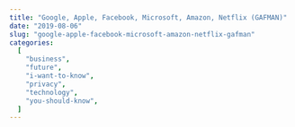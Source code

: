 ```yaml
---
title: "Google, Apple, Facebook, Microsoft, Amazon, Netflix (GAFMAN)"
date: "2019-08-06"
slug: "google-apple-facebook-microsoft-amazon-netflix-gafman"
categories:
  [
    "business",
    "future",
    "i-want-to-know",
    "privacy",
    "technology",
    "you-should-know",
  ]
---
```

